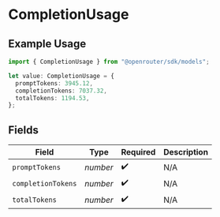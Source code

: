 # CompletionUsage

## Example Usage

```typescript
import { CompletionUsage } from "@openrouter/sdk/models";

let value: CompletionUsage = {
  promptTokens: 3945.12,
  completionTokens: 7037.32,
  totalTokens: 1194.53,
};
```

## Fields

| Field              | Type               | Required           | Description        |
| ------------------ | ------------------ | ------------------ | ------------------ |
| `promptTokens`     | *number*           | :heavy_check_mark: | N/A                |
| `completionTokens` | *number*           | :heavy_check_mark: | N/A                |
| `totalTokens`      | *number*           | :heavy_check_mark: | N/A                |